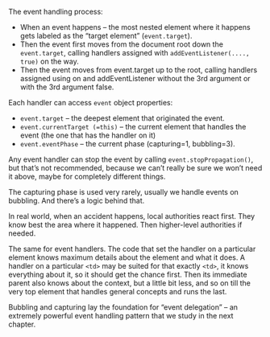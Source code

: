 The event handling process:

- When an event happens – the most nested element where it happens gets labeled as the “target element” (```event.target```).
- Then the event first moves from the document root down the ```event.target```, calling handlers assigned with ```addEventListener(...., true)``` on the way.
- Then the event moves from event.target up to the root, calling handlers assigned using on<event> and addEventListener without the 3rd argument or with the 3rd argument false.

Each handler can access ```event``` object properties:

- ```event.target``` – the deepest element that originated the event.
- ```event.currentTarget (=this)``` – the current element that handles the event (the one that has the handler on it)
- ```event.eventPhase``` – the current phase (capturing=1, bubbling=3).

Any event handler can stop the event by calling ```event.stopPropagation()```, but that’s not recommended, because we can’t really be sure we won’t need it above, maybe for completely different things.

The capturing phase is used very rarely, usually we handle events on bubbling. And there’s a logic behind that.

In real world, when an accident happens, local authorities react first. They know best the area where it happened. Then higher-level authorities if needed.

The same for event handlers. The code that set the handler on a particular element knows maximum details about the element and what it does. A handler on a particular ```<td>``` may be suited for that exactly ```<td>```, it knows everything about it, so it should get the chance first. Then its immediate parent also knows about the context, but a little bit less, and so on till the very top element that handles general concepts and runs the last.

Bubbling and capturing lay the foundation for “event delegation” – an extremely powerful event handling pattern that we study in the next chapter.